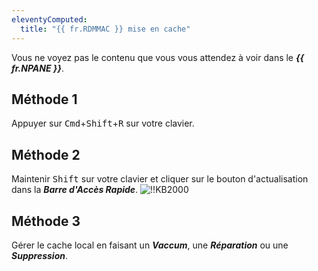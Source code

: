 ```yaml
---
eleventyComputed:
  title: "{{ fr.RDMMAC }} mise en cache"
---
```

Vous ne voyez pas le contenu que vous vous attendez à voir dans le ***{{ fr.NPANE }}***.

## Méthode 1

Appuyer sur <kbd>Cmd</kbd>+<kbd>Shift</kbd>+<kbd>R</kbd> sur votre clavier.

## Méthode 2

Maintenir <kbd>Shift</kbd> sur votre clavier et cliquer sur le bouton d'actualisation dans la ***Barre d'Accès Rapide***.
![!!KB2000](https://cdnweb.devolutions.net/docs/docs_en_kb_KB2000.png)

## Méthode 3

Gérer le cache local en faisant un ***Vaccum***, une ***Réparation*** ou une ***Suppression***.
